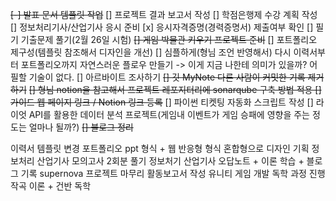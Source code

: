 ~~[-] 발표 문서 템플릿 작업~~
[] 프로젝트 결과 보고서 작성
[] 학점은행제 수강 계획 작성
[] 정보처리기사/산업기사 응시 준비
  [x] 응시자격증명(경력증명서) 제출여부 확인
  [] 필기 기출문제 풀기(2월 26일 시험)
~~[] 게임 박물관 키우기 프로젝트 준비~~
[] 포트폴리오 제구성(템플릿 참조해서 디자인을 개선)
  [] 심플하게(형님 조언 반영해서) 다시 이력서부터 포트폴리오까지 자연스러운 플로우 만들기 -> 이게 지금 나한테 의미가 있을까? 어필할 기술이 없다.
[] 아르바이트 조사하기
~~[] 깃 MyNote 다른 사람이 커밋한 기록 제거하기~~
~~[] 형님 notion을 참고해서 프로젝트 레포지터리에 sonarqube 구축 방법 적용
  [] 가이드 웹 페이지 링크 / Notion 링크 등록~~
[] 파이썬 티켓팅 자동화 스크립트 작성
[] 라이엇 API를 활용한 데이터 분석 프로젝트(게임내 이벤트가 게임 승패에 영향을 주는 정도는 얼마나 될까?)
~~[] 블로그 정리~~

이력서 템플릿 변경
포트폴리오 ppt 형식 + 웹 반응형 형식 혼합형으로 디자인 기획
정보처리 산업기사 모의고사 2회분 풀기
정보처기 산업기사 오답노트 + 이론 학습 + 블로그 기록
supernova 프로젝트 마무리 활동보고서 작성
유니티 게임 개발 독학 과정 진행
작곡 이론 + 건반 독학